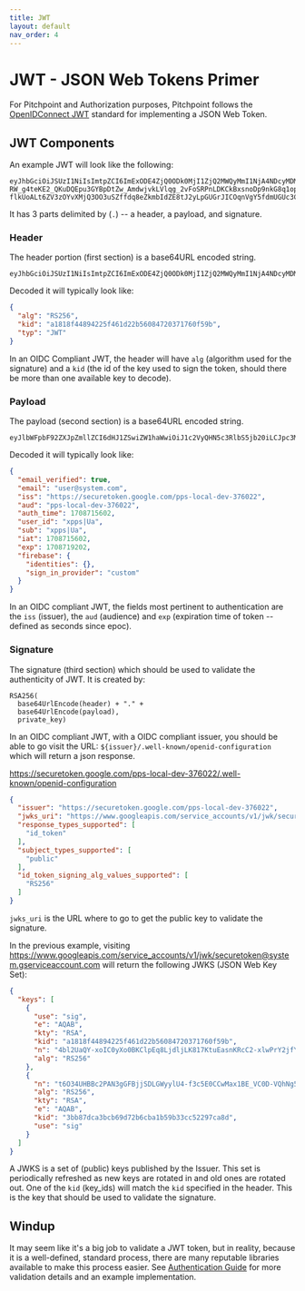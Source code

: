 ```yaml
---
title: JWT
layout: default
nav_order: 4
---
```


# JWT - JSON Web Tokens Primer

For Pitchpoint and Authorization purposes, Pitchpoint follows the [OpenIDConnect JWT](https://openid.net/specs/draft-jones-json-web-token-07.html) standard for implementing a JSON Web Token.

## JWT Components 

An example JWT will look like the following: 

```
eyJhbGciOiJSUzI1NiIsImtpZCI6ImExODE4ZjQ0ODk0MjI1ZjQ2MWQyMmI1NjA4NDcyMDM3MTc2MGY1OWIiLCJ0eXAiOiJKV1QifQ.eyJlbWFpbF92ZXJpZmllZCI6dHJ1ZSwiZW1haWwiOiJ1c2VyQHN5c3RlbS5jb20iLCJpc3MiOiJodHRwczovL3NlY3VyZXRva2VuLmdvb2dsZS5jb20vcHBzLWxvY2FsLWRldi0zNzYwMjIiLCJhdWQiOiJwcHMtbG9jYWwtZGV2LTM3NjAyMiIsImF1dGhfdGltZSI6MTcwODcxNTYwMiwidXNlcl9pZCI6InhwcHN8VWEiLCJzdWIiOiJ4cHBzfFVhIiwiaWF0IjoxNzA4NzE1NjAyLCJleHAiOjE3MDg3MTkyMDIsImZpcmViYXNlIjp7ImlkZW50aXRpZXMiOnt9LCJzaWduX2luX3Byb3ZpZGVyIjoiY3VzdG9tIn19.VGRsiUyxjld3B2KfOsvl8wT6LdTqnG0Z5nMR4sL8qmZUrTotRbTWnFTBp6l-RW_g4teKE2_QKuDQEpu3GYBpDtZw_AmdwjvkLVlqg_2vFoSRPnLDKCkBxsnoDp9nkG8q1opkToE8SbxsBprhiHWT4GZX8_YbPLjmb7JaxvGJJoO35J5354OjiSF6yQez0uL3F5yvbkb8MJl25hvD1GKe6lSurojXQFWHsMO7OmFem8qVPO_LSLOjXWn7LyjGfeCuXwOrFN-flkUoALt6ZV3zOYvXMjQ3OO3uSZffdq8eZkmbIdZE8tJ2yLpGUGrJICOqnVgY5fdmUGUc3C7j78oW7w 
```

It has 3 parts delimited by (`.`) -- a header, a payload, and signature.

### Header 

The header portion (first section) is a base64URL encoded string.  

```
eyJhbGciOiJSUzI1NiIsImtpZCI6ImExODE4ZjQ0ODk0MjI1ZjQ2MWQyMmI1NjA4NDcyMDM3MTc2MGY1OWIiLCJ0eXAiOiJKV1QifQ
```

Decoded it will typically look like: 

```json
{
  "alg": "RS256",
  "kid": "a1818f44894225f461d22b56084720371760f59b",
  "typ": "JWT"
}
```

In an OIDC Compliant JWT, the header will have `alg` (algorithm used for the signature) and a `kid` (the id of the key used to sign the token, should there be more than one available key to decode).  

### Payload

The payload (second section) is a base64URL encoded string. 

```
eyJlbWFpbF92ZXJpZmllZCI6dHJ1ZSwiZW1haWwiOiJ1c2VyQHN5c3RlbS5jb20iLCJpc3MiOiJodHRwczovL3NlY3VyZXRva2VuLmdvb2dsZS5jb20vcHBzLWxvY2FsLWRldi0zNzYwMjIiLCJhdWQiOiJwcHMtbG9jYWwtZGV2LTM3NjAyMiIsImF1dGhfdGltZSI6MTcwODcxNTYwMiwidXNlcl9pZCI6InhwcHN8VWEiLCJzdWIiOiJ4cHBzfFVhIiwiaWF0IjoxNzA4NzE1NjAyLCJleHAiOjE3MDg3MTkyMDIsImZpcmViYXNlIjp7ImlkZW50aXRpZXMiOnt9LCJzaWduX2luX3Byb3ZpZGVyIjoiY3VzdG9tIn19
```

Decoded it will typically look like: 
```json
{
  "email_verified": true,
  "email": "user@system.com",
  "iss": "https://securetoken.google.com/pps-local-dev-376022",
  "aud": "pps-local-dev-376022",
  "auth_time": 1708715602,
  "user_id": "xpps|Ua",
  "sub": "xpps|Ua",
  "iat": 1708715602,
  "exp": 1708719202,
  "firebase": {
    "identities": {},
    "sign_in_provider": "custom"
  }
}
```  

In an OIDC compliant JWT, the fields most pertinent to authentication are the `iss` (issuer), the `aud` (audience) and `exp` (expiration time of token -- defined as seconds since epoc).  

### Signature 

The signature (third section) which should be used to validate the authenticity of JWT.  It is created by: 

```
RSA256(
  base64UrlEncode(header) + "." +
  base64UrlEncode(payload),
  private_key)
```

In an OIDC compliant JWT, with a OIDC compliant issuer, you should be able to go visit the URL: `${issuer}/.well-known/openid-configuration` which will return a json response. 

https://securetoken.google.com/pps-local-dev-376022/.well-known/openid-configuration 
```json 
{
  "issuer": "https://securetoken.google.com/pps-local-dev-376022",
  "jwks_uri": "https://www.googleapis.com/service_accounts/v1/jwk/securetoken@system.gserviceaccount.com",
  "response_types_supported": [
    "id_token"
  ],
  "subject_types_supported": [
    "public"
  ],
  "id_token_signing_alg_values_supported": [
    "RS256"
  ]
}
```

`jwks_uri` is the URL where to go to get the public key to validate the signature.  

In the previous example, visiting https://www.googleapis.com/service_accounts/v1/jwk/securetoken@system.gserviceaccount.com will return the following JWKS (JSON Web Key Set): 
```json
{
  "keys": [
    {
      "use": "sig",
      "e": "AQAB",
      "kty": "RSA",
      "kid": "a1818f44894225f461d22b56084720371760f59b",
      "n": "4bl2UaQY-xoIC0yXo0BKClpEq8LjdljLK817KtuEasnKRcC2-xlwPrY2jfYtEbAV2Fmg5P-Wu6F1o8YSL1VoGwGE4mG0opPO5_p5ZrrQ13cciqy1LiED0o5nveD9pfmZ8on_U8vtvkVVtX2aHPkG9YrGGuSZO_kMAw0E7WkDx9mqL6LKzva_48-8f4T3gfCGc4PRjRuqC9hcSKW_to2-mRmn3AcauQ-fVcFopfKHqVRHvqUqWsrh_u4QxR9oi-ormlz04tJOEyL4zKDpcOEHz-y37oopcVf6gh35CnEMJnunxICVoeyLR_abCmjLbdfDUgEKwKV7YiuO7t5G_blAuw",
      "alg": "RS256"
    },
    {
      "n": "t6O34UHBBc2PAN3gGFBjjSDLGWyylU4-f3c5E0CCwMax1BE_VC0D-VQhNg5xRPq_TAsiAePlYs5WEDncCCh2BYUupPClvdeA9WvVjUEA-l_i_l3n6VP3ecs7LcuLnhCUhegpTjJcDIKOPjyG80Mu0Wem7lNiUzmkLOXJ7MoG6RBnRtu4OxCC0cTDTph0Ga2o2izTK08NX3YLIib_tssyje311V90luaCND9PaRwhL-biAEMOQetpPncebhmP_lqdFmD_Wr5idIu9Qhl9DsFqNBsznFrHraoTFYTMJ73rXu6uetpzK1F3p0PdDNFov87ernW4cobP8BTkKkP3V8A1WQ",
      "alg": "RS256",
      "kty": "RSA",
      "e": "AQAB",
      "kid": "3bb87dca3bcb69d72b6cba1b59b33cc52297ca8d",
      "use": "sig"
    }
  ]
}
```

A JWKS is a set of (public) keys published by the Issuer.  This set is periodically refreshed as new keys are rotated in and old ones are rotated out.  One of the `kid` (key_ids) will match the `kid` specified in the header.  This is the key that should be used to validate the signature. 

## Windup 
It may seem like it's a big job to validate a JWT token, but in reality, because it is a well-defined, standard process, there are many reputable libraries available to make this process easier.  See [Authentication Guide](/webhooks/authentication) for more validation details and an example implementation.   